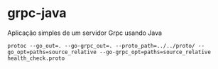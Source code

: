 # grpc-java
Aplicação simples de um servidor Grpc usando Java


```shell
protoc --go_out=. --go-grpc_out=. --proto_path=../../proto/ --go_opt=paths=source_relative --go-grpc_opt=paths=source_relative  health_check.proto
```
